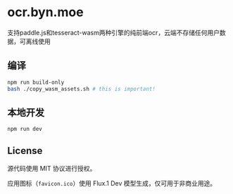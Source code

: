 # ocr.byn.moe

支持paddle.js和tesseract-wasm两种引擎的纯前端ocr，云端不存储任何用户数据，可离线使用

## 编译

```sh
npm run build-only
bash ./copy_wasm_assets.sh # this is important!
```

## 本地开发

```
npm run dev
```

## License

源代码使用 MIT 协议进行授权。

应用图标（`favicon.ico`）使用 Flux.1 Dev 模型生成，仅可用于非商业用途。
